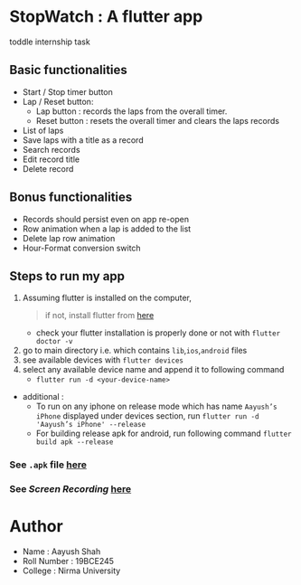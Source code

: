 # StopWatch : A flutter app
toddle internship task

## Basic functionalities
-  Start / Stop timer button
-  Lap / Reset button:
	-  Lap button : records the laps from the overall timer.
	-  Reset button : resets the overall timer and clears the laps
records
-  List of laps
-  Save laps with a title as a record
-  Search records
-  Edit record title
-  Delete record

## Bonus functionalities
-  Records should persist even on app re-open
-  Row animation when a lap is added to the list
-  Delete lap row animation
-  Hour-Format conversion switch

## Steps to run my app
1. Assuming flutter is installed on the computer, 
	> if not, install flutter from [here](https://docs.flutter.dev/get-started/install)
	- check your flutter installation is properly done or not with `flutter doctor -v`
2. go to main directory i.e. which contains `lib`,`ios`,`android` files
3. see available devices with `flutter devices`
4. select any available device name and append it to following command
	- `flutter run -d <your-device-name>`
- additional : 
	- To run on any iphone on release mode which has name `Aayush’s iPhone` displayed under devices section, run `flutter run -d 'Aayush’s iPhone' --release`
	- For building release apk for android, run following command `flutter  build apk --release`

### See `.apk` file [here](./assets/apk/StopWatch.apk)

### See *Screen Recording*  [here](./assets/screen-recording/stopwatch.mp4)

# Author
- Name : Aayush Shah
- Roll Number : 19BCE245
- College : Nirma University